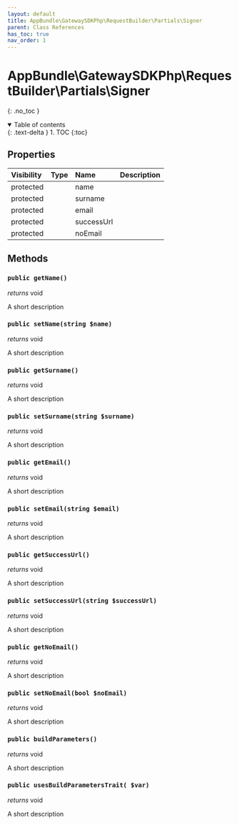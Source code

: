 ```yaml
---
layout: default
title: AppBundle\GatewaySDKPhp\RequestBuilder\Partials\Signer
parent: Class References
has_toc: true
nav_order: 1
---
```


# AppBundle\GatewaySDKPhp\RequestBuilder\Partials\Signer
{: .no_toc }



<details open markdown="block">
  <summary>
    Table of contents
  </summary>
  {: .text-delta }
1. TOC
{:toc}
</details>

## Properties

| Visibility | Type | Name | Description |
| :--- | :--- | :--- | :--- |
| protected |  | name |  |
| protected |  | surname |  |
| protected |  | email |  |
| protected |  | successUrl |  |
| protected |  | noEmail |  |


## Methods

### `public getName()`

*returns* void

A short description

### `public setName(string $name)`

*returns* void

A short description

### `public getSurname()`

*returns* void

A short description

### `public setSurname(string $surname)`

*returns* void

A short description

### `public getEmail()`

*returns* void

A short description

### `public setEmail(string $email)`

*returns* void

A short description

### `public getSuccessUrl()`

*returns* void

A short description

### `public setSuccessUrl(string $successUrl)`

*returns* void

A short description

### `public getNoEmail()`

*returns* void

A short description

### `public setNoEmail(bool $noEmail)`

*returns* void

A short description

### `public buildParameters()`

*returns* void

A short description

### `public usesBuildParametersTrait( $var)`

*returns* void

A short description

